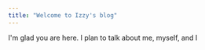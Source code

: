 ```yaml
---
title: "Welcome to Izzy's blog"
---
```


I'm glad you are here. I plan to talk about me, myself, and I
